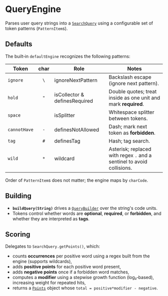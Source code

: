 # QueryEngine

Parses user query strings into a [`SearchQuery`](./SearchQuery.md) using a configurable set of token patterns (`PatternItem`s).

## Defaults
The built‑in `defaultEngine` recognizes the following patterns:

| Token | char | Role | Notes |
|---|:--:|---|---|
| `ignore` | `\` | ignoreNextPattern | Backslash escape (ignore next pattern). |
| `hold` | `"` | isCollector & definesRequired | Double quotes; treat inside as one unit and mark **required**. |
| `space` | ` ` | isSplitter | Whitespace splitter between tokens. |
| `cannotHave` | `-` | definesNotAllowed | Dash; mark next token as **forbidden**. |
| `tag` | `#` | definesTag | Hash; tag search. |
| `wild` | `*` | wildcard | Asterisk; replaced with regex `.` and a sentinel to avoid collisions. |

Order of `PatternItem`s does not matter; the engine maps by `charCode`.

## Building
- **`buildQuery(String)`** drives a [`QueryBuilder`](./QueryBuilder.md) over the string's code units.
- Tokens control whether words are **optional**, **required**, or **forbidden**, and whether they are interpreted as **tags**.

## Scoring
Delegates to `SearchQuery.getPoints()`, which:
- counts **occurrences** per positive word using a regex built from the engine (supports wildcards),
- adds **positive points** for each positive word present,
- adds **negative points** once if a forbidden word matches,
- computes a **modifier** using a stepwise growth function (log₂‑based), increasing weight for repeated hits,
- returns a [`Points`](../math/Points.md) object whose `total = positive*modifier - negative`.
